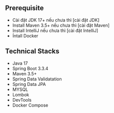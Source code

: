 ## Prerequisite
- Cài đặt JDK 17+ nếu chưa thì [cài đặt JDK]
- Install Maven 3.5+ nếu chưa thì [cài đặt Maven]
- Install IntelliJ nếu chưa thì [cài đặt IntelliJ]
- Íntall Docker 

## Technical Stacks
- Java 17
- Spring Boot 3.3.4
- Maven 3.5+
- Spring Data Validatation
- Spring Data JPA
- MYSQL
- Lombok
- DevTools
- Docker Compose

